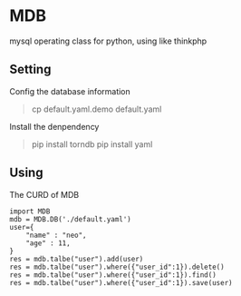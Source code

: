 # MDB
mysql operating class for python, using like thinkphp

## Setting 

Config the database information
> cp default.yaml.demo default.yaml

Install the denpendency
> pip install torndb
> pip install yaml

## Using 
The CURD of MDB 
```buildoutcfg   
import MDB
mdb = MDB.DB('./default.yaml')
user={
    "name" : "neo",
    "age" : 11,
}
res = mdb.talbe("user").add(user)
res = mdb.talbe("user").where({"user_id":1}).delete()
res = mdb.talbe("user").where({"user_id":1}).find()
res = mdb.talbe("user").where({"user_id":1}).save(user)
```
